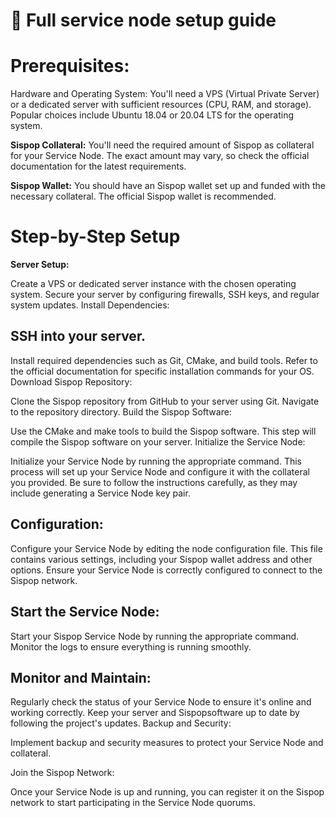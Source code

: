 # 🍺 Full service node setup guide

# Prerequisites:

Hardware and Operating System: You'll need a VPS (Virtual Private Server) or a dedicated server with sufficient resources (CPU, RAM, and storage). Popular choices include Ubuntu 18.04 or 20.04 LTS for the operating system.

**Sispop Collateral:** You'll need the required amount of Sispop as collateral for your Service Node. The exact amount may vary, so check the official documentation for the latest requirements.

**Sispop Wallet:** You should have an Sispop wallet set up and funded with the necessary collateral. The official Sispop wallet is recommended.

# Step-by-Step Setup

**Server Setup:**

Create a VPS or dedicated server instance with the chosen operating system.
Secure your server by configuring firewalls, SSH keys, and regular system updates.
Install Dependencies:

## SSH into your server.
Install required dependencies such as Git, CMake, and build tools.
Refer to the official documentation for specific installation commands for your OS.
Download Sispop Repository:

Clone the Sispop repository from GitHub to your server using Git.
Navigate to the repository directory.
Build the Sispop Software:

Use the CMake and make tools to build the Sispop software.
This step will compile the Sispop software on your server.
Initialize the Service Node:

Initialize your Service Node by running the appropriate command. This process will set up your Service Node and configure it with the collateral you provided.
Be sure to follow the instructions carefully, as they may include generating a Service Node key pair.

## Configuration:

Configure your Service Node by editing the node configuration file. This file contains various settings, including your Sispop wallet address and other options.
Ensure your Service Node is correctly configured to connect to the Sispop network.

## Start the Service Node:

Start your Sispop Service Node by running the appropriate command.
Monitor the logs to ensure everything is running smoothly.

## Monitor and Maintain:

Regularly check the status of your Service Node to ensure it's online and working correctly.
Keep your server and Sispopsoftware up to date by following the project's updates.
Backup and Security:

Implement backup and security measures to protect your Service Node and collateral.

Join the Sispop Network:

Once your Service Node is up and running, you can register it on the Sispop network to start participating in the Service Node quorums.
